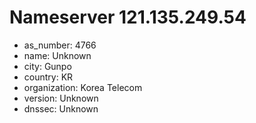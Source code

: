 # Nameserver 121.135.249.54

* as_number: 4766
* name: Unknown
* city: Gunpo
* country: KR
* organization: Korea Telecom
* version: Unknown
* dnssec: Unknown
